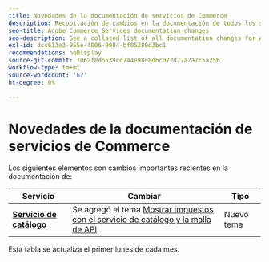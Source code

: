 ```yaml
---
title: Novedades de la documentación de servicios de Commerce
description: Recopilación de cambios en la documentación de todos los servicios de Commerce
seo-title: Adobe Commerce Services documentation changes
seo-description: See a collated list of all documentation changes for Adobe Commerce Services and integration services.
exl-id: dcc613e3-955e-4006-9984-bf05289d3bc1
recommendations: noDisplay
source-git-commit: 7d62f8d5539cd744e98d8d6c072d77a2a7c5a256
workflow-type: tm+mt
source-wordcount: '62'
ht-degree: 0%

---
```


# Novedades de la documentación de servicios de Commerce

Los siguientes elementos son cambios importantes recientes en la documentación de:

| Servicio | Cambiar | Tipo |
| -- | -- | -- |
| [**Servicio de catálogo**](../live-search/overview.md) | Se agregó el tema [Mostrar impuestos con el servicio de catálogo y la malla de API](https://experienceleague.adobe.com/docs/commerce-merchant-services/catalog-service/taxes.html). | Nuevo tema |

Esta tabla se actualiza el primer lunes de cada mes.
